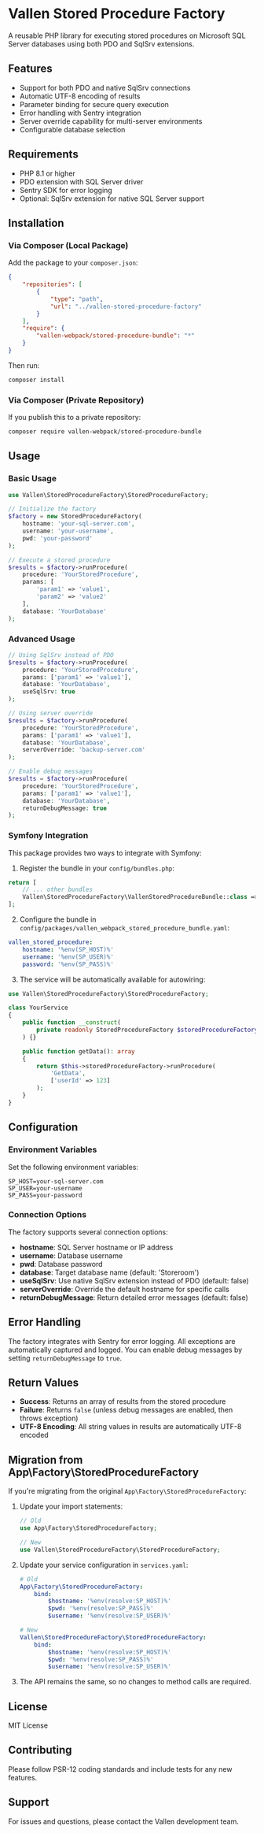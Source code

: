 # Vallen Stored Procedure Factory

A reusable PHP library for executing stored procedures on Microsoft SQL Server databases using both PDO and SqlSrv extensions.

## Features

- Support for both PDO and native SqlSrv connections
- Automatic UTF-8 encoding of results
- Parameter binding for secure query execution
- Error handling with Sentry integration
- Server override capability for multi-server environments
- Configurable database selection

## Requirements

- PHP 8.1 or higher
- PDO extension with SQL Server driver
- Sentry SDK for error logging
- Optional: SqlSrv extension for native SQL Server support

## Installation

### Via Composer (Local Package)

Add the package to your `composer.json`:

```json
{
    "repositories": [
        {
            "type": "path",
            "url": "../vallen-stored-procedure-factory"
        }
    ],
    "require": {
        "vallen-webpack/stored-procedure-bundle": "*"
    }
}
```

Then run:

```bash
composer install
```

### Via Composer (Private Repository)

If you publish this to a private repository:

```bash
composer require vallen-webpack/stored-procedure-bundle
```

## Usage

### Basic Usage

```php
use Vallen\StoredProcedureFactory\StoredProcedureFactory;

// Initialize the factory
$factory = new StoredProcedureFactory(
    hostname: 'your-sql-server.com',
    username: 'your-username',
    pwd: 'your-password'
);

// Execute a stored procedure
$results = $factory->runProcedure(
    procedure: 'YourStoredProcedure',
    params: [
        'param1' => 'value1',
        'param2' => 'value2'
    ],
    database: 'YourDatabase'
);
```

### Advanced Usage

```php
// Using SqlSrv instead of PDO
$results = $factory->runProcedure(
    procedure: 'YourStoredProcedure',
    params: ['param1' => 'value1'],
    database: 'YourDatabase',
    useSqlSrv: true
);

// Using server override
$results = $factory->runProcedure(
    procedure: 'YourStoredProcedure',
    params: ['param1' => 'value1'],
    database: 'YourDatabase',
    serverOverride: 'backup-server.com'
);

// Enable debug messages
$results = $factory->runProcedure(
    procedure: 'YourStoredProcedure',
    params: ['param1' => 'value1'],
    database: 'YourDatabase',
    returnDebugMessage: true
);
```

### Symfony Integration

This package provides two ways to integrate with Symfony:

1. Register the bundle in your `config/bundles.php`:

```php
return [
    // ... other bundles
    Vallen\StoredProcedureFactory\VallenStoredProcedureBundle::class => ['all' => true],
];
```

2. Configure the bundle in `config/packages/vallen_webpack_stored_procedure_bundle.yaml`:

```yaml
vallen_stored_procedure:
    hostname: '%env(SP_HOST)%'
    username: '%env(SP_USER)%'
    password: '%env(SP_PASS)%'
```

3. The service will be automatically available for autowiring:

```php
use Vallen\StoredProcedureFactory\StoredProcedureFactory;

class YourService
{
    public function __construct(
        private readonly StoredProcedureFactory $storedProcedureFactory
    ) {}

    public function getData(): array
    {
        return $this->storedProcedureFactory->runProcedure(
            'GetData',
            ['userId' => 123]
        );
    }
}
```

## Configuration

### Environment Variables

Set the following environment variables:

```env
SP_HOST=your-sql-server.com
SP_USER=your-username
SP_PASS=your-password
```

### Connection Options

The factory supports several connection options:

- **hostname**: SQL Server hostname or IP address
- **username**: Database username
- **pwd**: Database password
- **database**: Target database name (default: 'Storeroom')
- **useSqlSrv**: Use native SqlSrv extension instead of PDO (default: false)
- **serverOverride**: Override the default hostname for specific calls
- **returnDebugMessage**: Return detailed error messages (default: false)

## Error Handling

The factory integrates with Sentry for error logging. All exceptions are automatically captured and logged. You can enable debug messages by setting `returnDebugMessage` to `true`.

## Return Values

- **Success**: Returns an array of results from the stored procedure
- **Failure**: Returns `false` (unless debug messages are enabled, then throws exception)
- **UTF-8 Encoding**: All string values in results are automatically UTF-8 encoded

## Migration from App\Factory\StoredProcedureFactory

If you're migrating from the original `App\Factory\StoredProcedureFactory`:

1. Update your import statements:
   ```php
   // Old
   use App\Factory\StoredProcedureFactory;
   
   // New
   use Vallen\StoredProcedureFactory\StoredProcedureFactory;
   ```

2. Update your service configuration in `services.yaml`:
   ```yaml
   # Old
   App\Factory\StoredProcedureFactory:
       bind:
           $hostname: '%env(resolve:SP_HOST)%'
           $pwd: '%env(resolve:SP_PASS)%'
           $username: '%env(resolve:SP_USER)%'
   
   # New
   Vallen\StoredProcedureFactory\StoredProcedureFactory:
       bind:
           $hostname: '%env(resolve:SP_HOST)%'
           $pwd: '%env(resolve:SP_PASS)%'
           $username: '%env(resolve:SP_USER)%'
   ```

3. The API remains the same, so no changes to method calls are required.

## License

MIT License

## Contributing

Please follow PSR-12 coding standards and include tests for any new features.

## Support

For issues and questions, please contact the Vallen development team.
